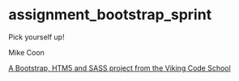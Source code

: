 assignment_bootstrap_sprint
===========================

Pick yourself up!

Mike Coon

[A Bootstrap, HTM5 and SASS project from the Viking Code School](http://www.vikingcodeschool.com)
